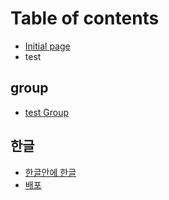 # Table of contents

* [Initial page](README.md)
* test

## group

* [test Group](group/test-group.md)

## 한글

* [한글안에 한글](kr/krinkr.md)
* [배포](kr/krtest.md)


